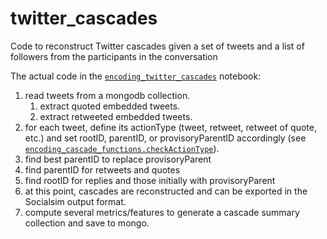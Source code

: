 # twitter_cascades
Code to reconstruct Twitter cascades given a set of tweets and a list of followers from the participants in the conversation

The actual code in the [`encoding_twitter_cascades`](https://github.com/diogofpacheco/twitter_cascades/blob/master/encoding_twitter_cascades.ipynb) notebook:
 1. read tweets from a mongodb collection.
    1. extract quoted embedded tweets.
    2. extract retweeted embedded tweets.
 2. for each tweet, define its actionType (tweet, retweet, retweet of quote, etc.) and set rootID, parentID, or provisoryParentID accordingly (see [`encoding_cascade_functions.checkActionType`](https://github.com/diogofpacheco/twitter_cascades/blob/06b4e08b44ea93f723907d35fbbb00391b21d735/encoding_cascade_functions.py#L194)).
 3. find best parentID to replace provisoryParent
 4. find parentID for retweets and quotes
 5. find rootID for replies and those initially with provisoryParent
 6. at this point, cascades are reconstructed and can be exported in the Socialsim output format.
 7. compute several metrics/features to generate a cascade summary collection and save to mongo.

